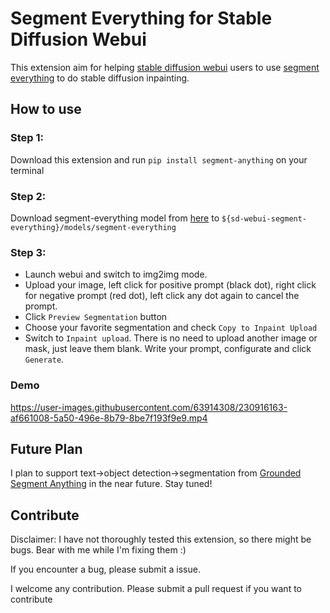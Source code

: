 # Segment Everything for Stable Diffusion Webui

This extension aim for helping [stable diffusion webui](https://github.com/AUTOMATIC1111/stable-diffusion-webui) users to use [segment everything](https://github.com/facebookresearch/segment-anything/) to do stable diffusion inpainting.

## How to use

### Step 1:

Download this extension and run `pip install segment-anything` on your terminal

### Step 2:

Download segment-everything model from [here](https://github.com/facebookresearch/segment-anything#model-checkpoints) to `${sd-webui-segment-everything}/models/segment-everything`

### Step 3:

- Launch webui and switch to img2img mode. 
- Upload your image, left click for positive prompt (black dot), right click for negative prompt (red dot), left click any dot again to cancel the prompt. 
- Click `Preview Segmentation` button
- Choose your favorite segmentation and check `Copy to Inpaint Upload`
- Switch to `Inpaint upload`. There is no need to upload another image or mask, just leave them blank. Write your prompt, configurate and click `Generate`.

### Demo

https://user-images.githubusercontent.com/63914308/230916163-af661008-5a50-496e-8b79-8be7f193f9e9.mp4

## Future Plan

I plan to support text->object detection->segmentation from [Grounded Segment Anything](https://github.com/IDEA-Research/Grounded-Segment-Anything/) in the near future. Stay tuned!

## Contribute

Disclaimer: I have not thoroughly tested this extension, so there might be bugs. Bear with me while I'm fixing them :)

If you encounter a bug, please submit a issue. 

I welcome any contribution. Please submit a pull request if you want to contribute

